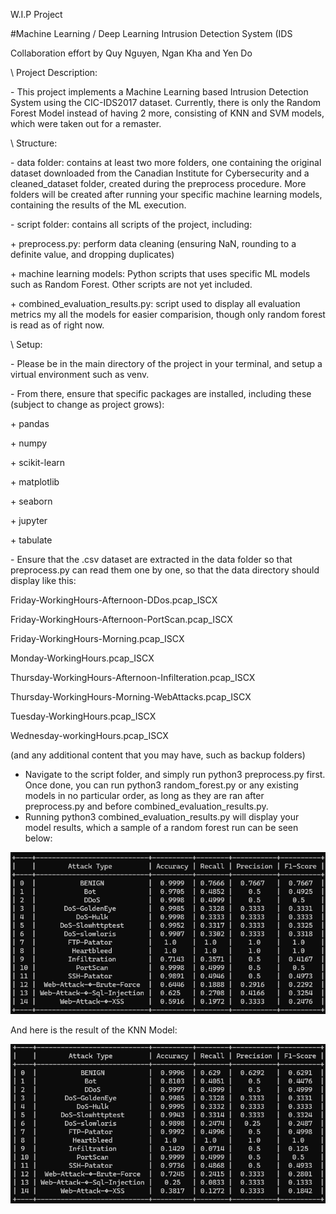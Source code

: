 W.I.P Project

#Machine Learning / Deep Learning Intrusion Detection System (IDS



Collaboration effort by Quy Nguyen, Ngan Kha and Yen Do



\ Project Description:

\- This project implements a Machine Learning based Intrusion Detection System using the CIC-IDS2017 dataset. Currently, there is only the Random Forest Model instead of having 2 more, consisting of KNN and SVM models, which were taken out for a remaster.



\ Structure:

\- data folder: contains at least two more folders, one containing the original dataset downloaded from the Canadian Institute for Cybersecurity and a cleaned\_dataset folder, created during the preprocess procedure. More folders will be created after running your specific machine learning models, containing the results of the ML execution.

\- script folder: contains all scripts of the project, including:

\+ preprocess.py: perform data cleaning (ensuring NaN, rounding to a definite value, and dropping duplicates)

\+ machine learning models: Python scripts that uses specific ML models such as Random Forest. Other scripts are not yet included.

\+ combined\_evaluation\_results.py: script used to display all evaluation metrics my all the models for easier comparision, though only random forest is read as of right now.



\ Setup:

\- Please be in the main directory of the project in your terminal, and setup a virtual environment such as venv.

\- From there, ensure that specific packages are installed, including these (subject to change as project grows):

\+ pandas

\+ numpy

\+ scikit-learn

\+ matplotlib

\+ seaborn

\+ jupyter

\+ tabulate



\- Ensure that the .csv dataset are extracted in the data folder so that preprocess.py can read them one by one, so that the data directory should display like this:

Friday-WorkingHours-Afternoon-DDos.pcap\_ISCX

Friday-WorkingHours-Afternoon-PortScan.pcap\_ISCX

Friday-WorkingHours-Morning.pcap\_ISCX

Monday-WorkingHours.pcap\_ISCX

Thursday-WorkingHours-Afternoon-Infilteration.pcap\_ISCX

Thursday-WorkingHours-Morning-WebAttacks.pcap\_ISCX

Tuesday-WorkingHours.pcap\_ISCX

Wednesday-workingHours.pcap\_ISCX

(and any additional content that you may have, such as backup folders)


- Navigate to the script folder, and simply run python3 preprocess.py first. Once done, you can run python3 random_forest.py or any existing models in no particular order, as long as they are ran after preprocess.py and before combined_evaluation_results.py. 
- Running python3 combined_evaluation_results.py will display your model results, which a sample of a random forest run can be seen below:


![Evaluation Table](screenshots/random_forest_result.png)




And here is the result of the KNN Model:

![Evaluation Table](screenshots/knn_result.png)
